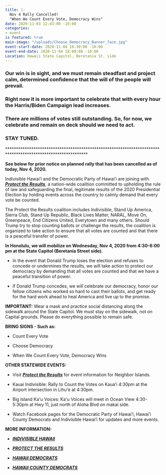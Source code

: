 ```yaml
---
title: |-
  Nov 4 Rally Cancelled!
  "When We Count Every Vote, Democracy Wins"
date: 2020-11-03 12:43:00 -10:00
categories:
- event
is featured: true
main-image: "/uploads/Choose_Democracy_Banner_face.jpg"
event-start-date: 2020-11-04 16:30:00 -10:00
event-end-date: 2020-11-04 18:00:00 -10:00
Location: Hawaii State Capitol, Beretania St. side
---
```


### Our win is in sight, and we must remain steadfast and project calm, determined confidence that the will of the people will prevail.

### Right now it is more important to celebrate that with every hour the Harris/Biden Campaign lead increases.

### There are millions of votes still outstanding. So, for now, we celebrate and remain on deck should we need to act.

### STAY TUNED.

\*\*\*\*\*\*\*\*\*\*\*\*\*\*\*\*\*\*\*\*\*\*\*\*\*\*\*\*\*\*\*\*\*\*\*\*\*\*\*\*\*\*\*\*\*\*\*\*\*\*\*\*\*\*\*\*\*\*\*\*\*\*\*\*\*\*\*\*\*\*\*\*\*\*\*\*\*\*\*\*\*\*\*\*\*\*\*\*\*\*\*\*\*\*\*\*\*\*\*\*\*\*\*\*\*\*\*\*\*

**See below for prior notice on planned rally that has been cancelled as of today, Nov 4, 2020.**

Indivisible Hawai’i and the Democratic Party of Hawai’i are joining with ***[Protect the Results](https://ProtectTheResults.com)***, a nation-wide coalition committed to upholding the rule of law and safeguarding the final, legitimate results of the 2020 Presidential Election by holding events across the country to calmly demand that every vote be counted.

The Protect the Results coalition includes Indivisible, Stand Up America, Sierra Club, Stand Up Republic, Black Lives Matter, NARAL, Move On, Greenpeace, End Citizens United, Everytown and many others.  Should Trump try to stop counting ballots or challenge the results, the coalition is organized to take action to ensure that all votes are counted and that there is a peaceful transfer of power.

**In Honolulu, we will mobilize on Wednesday, Nov 4, 2020 from 4:30-6:00 pm at the State Capitol (Beretania Street side).**

* In the event that Donald Trump loses the election and refuses to concede or undermines the results, we will take action to protect our democracy by demanding that all votes are counted and that we have a peaceful transition of power.

* If Donald Trump concedes, we will celebrate our democracy, honor our fellow citizens who worked so hard to cast their ballots, and get ready for the hard work ahead to heal America and live up to the promise.

**IMPORTANT:**  Wear a mask and practice social distancing along the sidewalk around the State Capitol.  We must stay on the sidewalk, not on Capital grounds.  Please do everything possible to remain safe.

**BRING SIGNS - Such as:**

* Count Every Vote

* Choose Democracy

* When We Count Every Vote, Democracy Wins

**OTHER STATEWIDE EVENTS:**

* Visit ***[Protect the Results](https://ProtectTheResults.com)*** for event information for Neighbor Islands.

* Kauai Indivisible: Rally to Count the Votes on Kauaʻi 4:30pm at the Airport intersection in Lihuʻe at 4:30pm.

* Big Island Ka'u Voices:  Ka'u Voices will meet in Ocean View 4:30-5:30pm at Hwy 11, just north of Aloha Blvd on makai side.

* Watch Facebook pages for the Democratic Party of Hawai’i, Hawai’i County Democrats and Indivisible Hawai’i for updates and more events.

**MORE INFORMATION:**

* ***[INDIVISIBLE HAWAII](https://IndivisibleHawaii.org)***

* ***[PROTECT THE RESULTS](https://ProtectTheResults.com)***

* ***[HAWAII DEMOCRATS](https://HawaiiDemocrats.org)***

* ***[HAWAII COUNTY DEMOCRATS](https://HawaiiCountyDemocrats.org)***